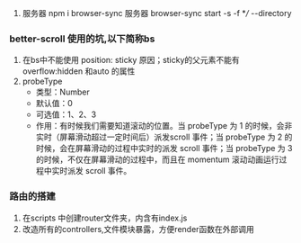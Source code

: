 1. 服务器 npm i browser-sync 服务器 browser-sync start -s -f **/* --directory
### better-scroll 使用的坑,以下简称bs
1. 在bs中不能使用 position: sticky 原因；sticky的父元素不能有overflow:hidden 和auto 的属性
2. probeType
   - 类型：Number
   - 默认值：0
   - 可选值：1、2、3
   - 作用：有时候我们需要知道滚动的位置。当 probeType 为 1 的时候，会非实时（屏幕滑动超过一定时间后）派发scroll 事件；当 probeType 为 2 的时候，会在屏幕滑动的过程中实时的派发 scroll 事件；当 probeType 为 3 的时候，不仅在屏幕滑动的过程中，而且在 momentum 滚动动画运行过程中实时派发 scroll 事件。
### 路由的搭建
1. 在scripts 中创建router文件夹，内含有index.js
2. 改造所有的controllers,文件模块暴露，方便render函数在外部调用